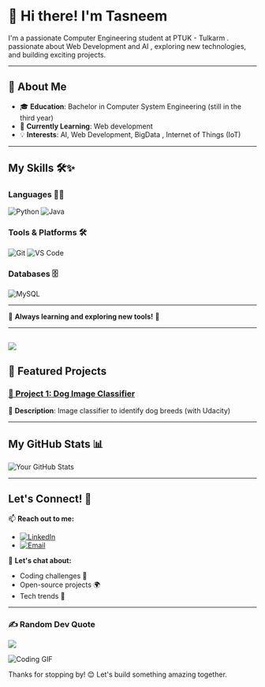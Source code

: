 # 👋 Hi there! I'm Tasneem 

I'm a passionate Computer Engineering student at PTUK - Tulkarm .  passionate about Web Development and AI , exploring new technologies, and building exciting projects.

---

## 🚀 About Me

- 🎓 **Education**: Bachelor in Computer System Engineering (still in the third year)
- 🌱 **Currently Learning**: Web development
- 💡 **Interests**: AI, Web Development, BigData , Internet of Things (IoT)

---

## My Skills 🛠️✨

### **Languages** 🐍🚀
![Python](https://img.shields.io/badge/-Python-3776AB?style=flat-square&logo=python&logoColor=white)
![Java](https://img.shields.io/badge/-Java-007396?style=flat-square&logo=java&logoColor=white)

### **Tools & Platforms** 🛠️
![Git](https://img.shields.io/badge/-Git-F05032?style=flat-square&logo=git&logoColor=white)
![VS Code](https://img.shields.io/badge/-VS_Code-007ACC?style=flat-square&logo=visual-studio-code&logoColor=white)

### **Databases** 🗄️
![MySQL](https://img.shields.io/badge/-MySQL-4479A1?style=flat-square&logo=mysql&logoColor=white)


---

🎯 **Always learning and exploring new tools!** 🌱




---
[![](https://visitcount.itsvg.in/api?id=TasneemJarrar&icon=0&color=0)](https://visitcount.itsvg.in)
---

## 📂 Featured Projects

### [📌 Project 1: Dog Image Classifier]([project-link](https://github.com/smilling79/Dog-Image-Classifier))
🚀 **Description**: Image classifier to identify dog breeds (with Udacity)


---

## My GitHub Stats 📊
![Your GitHub Stats](https://github-readme-stats.vercel.app/api?username=yourusername&show_icons=true&theme=radical)

---


## Let's Connect! 🚀

📫 **Reach out to me:**  
- [![LinkedIn](https://img.shields.io/badge/LinkedIn-Connect-blue?style=flat-square&logo=linkedin&logoColor=white)](https://linkedin.com/in/tasneem-jarrar-91440b279)  
- [![Email](https://img.shields.io/badge/Email-Say_Hello-red?style=flat-square&logo=gmail&logoColor=white)](mailto:tasneemjarrar048@gmail.com)  
 

💬 **Let's chat about:**  
- Coding challenges 🧠  
- Open-source projects 🌍  
- Tech trends 🚀  

---



### ✍️ Random Dev Quote
![](https://quotes-github-readme.vercel.app/api?type=horizontal&theme=radical)




![Coding GIF](https://media.giphy.com/media/3o6Zt6ML6BklcajjsA/giphy.gif)

Thanks for stopping by! 😊 Let's build something amazing together.
